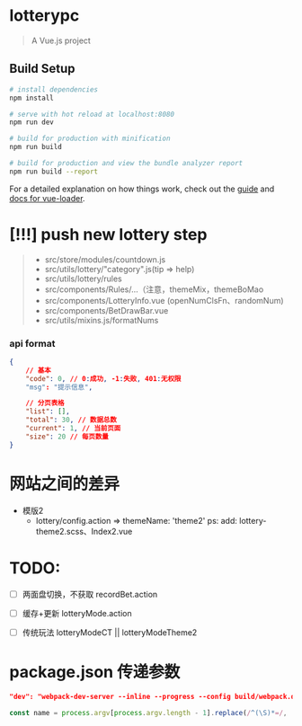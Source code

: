 # lotterypc

> A Vue.js project

## Build Setup

``` bash
# install dependencies
npm install

# serve with hot reload at localhost:8080
npm run dev

# build for production with minification
npm run build

# build for production and view the bundle analyzer report
npm run build --report
```

For a detailed explanation on how things work, check out the [guide](http://vuejs-templates.github.io/webpack/) and [docs for vue-loader](http://vuejs.github.io/vue-loader).

# [!!!] push new lottery step
> - src/store/modules/countdown.js
> - src/utils/lottery/"category".js(tip => help)
> - src/utils/lottery/rules
> - src/components/Rules/...（注意，themeMix，themeBoMao
> - src/components/LotteryInfo.vue (openNumClsFn、randomNum)
> - src/components/BetDrawBar.vue
> - src/utils/mixins.js/formatNums

### api format
``` json
{
	// 基本
	"code": 0, // 0:成功, -1:失败, 401:无权限
	"msg": "提示信息",

	// 分页表格
	"list": [],
	"total": 30, // 数据总数
	"current": 1, // 当前页面
	"size": 20 // 每页数量
}
```

# 网站之间的差异
* 模版2
  * lottery/config.action => themeName: 'theme2'
  ps: add: lottery-theme2.scss、Index2.vue

# TODO:
- [ ] 两面盘切换，不获取 recordBet.action
- [ ] 缓存+更新 lotteryMode.action

- [ ] 传统玩法 lotteryModeCT || lotteryModeTheme2

# package.json 传递参数
```json
"dev": "webpack-dev-server --inline --progress --config build/webpack.dev.conf.js --env.name=xxx",
```
```javascript
const name = process.argv[process.argv.length - 1].replace(/^(\S)*=/, '');
```

